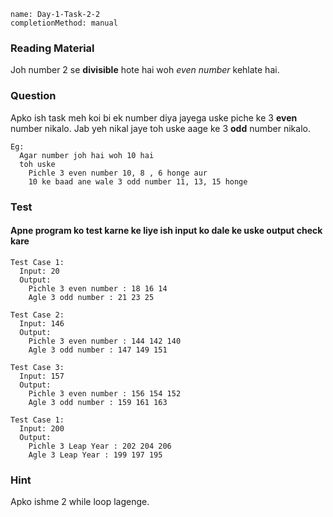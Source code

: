 ```ngMeta
name: Day-1-Task-2-2
completionMethod: manual
```

### Reading Material
Joh number 2 se **divisible** hote hai woh *even number* kehlate hai.

### Question
Apko ish task meh koi bi ek number diya jayega uske piche ke 3 **even** number nikalo.
Jab yeh nikal jaye toh uske aage ke 3 **odd** number nikalo.

```
Eg:
  Agar number joh hai woh 10 hai
  toh uske
    Pichle 3 even number 10, 8 , 6 honge aur
    10 ke baad ane wale 3 odd number 11, 13, 15 honge
```

### Test
#### Apne program ko test karne ke liye ish input ko dale ke uske output check kare


```
Test Case 1:
  Input: 20
  Output:
    Pichle 3 even number : 18 16 14
    Agle 3 odd number : 21 23 25
```

```
Test Case 2:
  Input: 146
  Output:
    Pichle 3 even number : 144 142 140
    Agle 3 odd number : 147 149 151
```

```
Test Case 3:
  Input: 157
  Output:
    Pichle 3 even number : 156 154 152
    Agle 3 odd number : 159 161 163
```

```
Test Case 1:
  Input: 200
  Output:
    Pichle 3 Leap Year : 202 204 206
    Agle 3 Leap Year : 199 197 195
```

### Hint  
Apko ishme 2 while loop lagenge.
